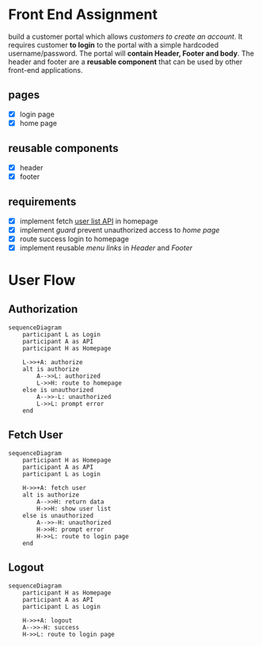# Front End Assignment

build a customer portal which allows _customers to create an account_. It requires customer **to login** to the portal with a simple hardcoded username/password. The portal will **contain Header, Footer and body**. The header and footer are a **reusable component** that can be used by other front-end applications.

## pages

- [x] login page
- [x] home page

## reusable components

- [x] header
- [x] footer

## requirements

- [x] implement fetch [user list API](https://reqres.in/api-docs/#/) in homepage
- [x] implement _guard_ prevent unauthorized access to _home page_
- [x] route success login to homepage
- [x] implement reusable _menu links_ in _Header_ and _Footer_

# User Flow

## Authorization

```mermaid
sequenceDiagram
    participant L as Login
    participant A as API
    participant H as Homepage
    
    L->>+A: authorize
    alt is authorize
        A-->>L: authorized
        L->>H: route to homepage
    else is unauthorized
        A-->>-L: unauthorized
        L->>L: prompt error
    end
```

## Fetch User

```mermaid
sequenceDiagram
    participant H as Homepage
    participant A as API
    participant L as Login

    H->>+A: fetch user
    alt is authorize
        A-->>H: return data
        H->>H: show user list
    else is unauthorized
        A-->>-H: unauthorized
        H->>H: prompt error
        H->>L: route to login page
    end
```

## Logout

```mermaid
sequenceDiagram
    participant H as Homepage
    participant A as API
    participant L as Login
    
    H->>+A: logout
    A-->>-H: success
    H->>L: route to login page
```

